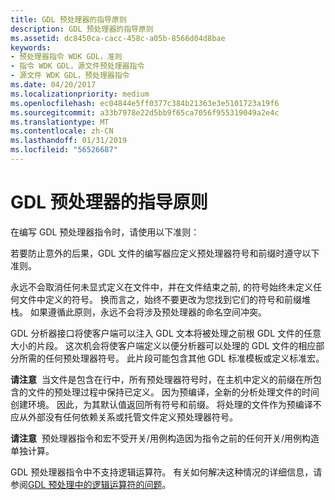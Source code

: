 ```yaml
---
title: GDL 预处理器的指导原则
description: GDL 预处理器的指导原则
ms.assetid: dc8450ca-cacc-458c-a05b-8566d04d8bae
keywords:
- 预处理器指令 WDK GDL，准则
- 指令 WDK GDL，源文件预处理器指令
- 源文件 WDK GDL，预处理器指令
ms.date: 04/20/2017
ms.localizationpriority: medium
ms.openlocfilehash: ec04844e5ff0377c384b21363e3e5101723a19f6
ms.sourcegitcommit: a33b7978e22d5bb9f65ca7056f955319049a2e4c
ms.translationtype: MT
ms.contentlocale: zh-CN
ms.lasthandoff: 01/31/2019
ms.locfileid: "56526687"
---
```

# <a name="gdl-preprocessor-guidelines"></a>GDL 预处理器的指导原则


在编写 GDL 预处理器指令时，请使用以下准则：

若要防止意外的后果，GDL 文件的编写器应定义预处理器符号和前缀时遵守以下准则。

永远不会取消任何未显式定义在文件中，并在文件结束之前, 的符号始终未定义任何文件中定义的符号。 换而言之，始终不要更改为您找到它们的符号和前缀堆栈。 如果遵循此原则，永远不会将涉及预处理器的命名空间冲突。

GDL 分析器接口将使客户端可以注入 GDL 文本将被处理之前根 GDL 文件的任意大小的片段。 这次机会将使客户端定义以便分析器可以处理的 GDL 文件的相应部分所需的任何预处理器符号。 此片段可能包含其他 GDL 标准模板或定义标准宏。

**请注意**  当文件是包含在行中，所有预处理器符号时，在主机中定义的前缀在所包含的文件的预处理过程中保持已定义。 因为预编译，全新的分析处理文件的时间创建环境。 因此，为其默认值返回所有符号和前缀。 将处理的文件作为预编译不应从外部没有任何依赖关系或托管文件定义预处理器符号。

 

**请注意**  预处理器指令和宏不受开关/用例构造因为指令之前的任何开关/用例构造单独计算。

 

GDL 预处理器指令中不支持逻辑运算符。 有关如何解决这种情况的详细信息，请参阅[GDL 预处理中的逻辑运算符的问题](problems-with-logical-operators-in-gdl-preprocessing.md)。

 

 




